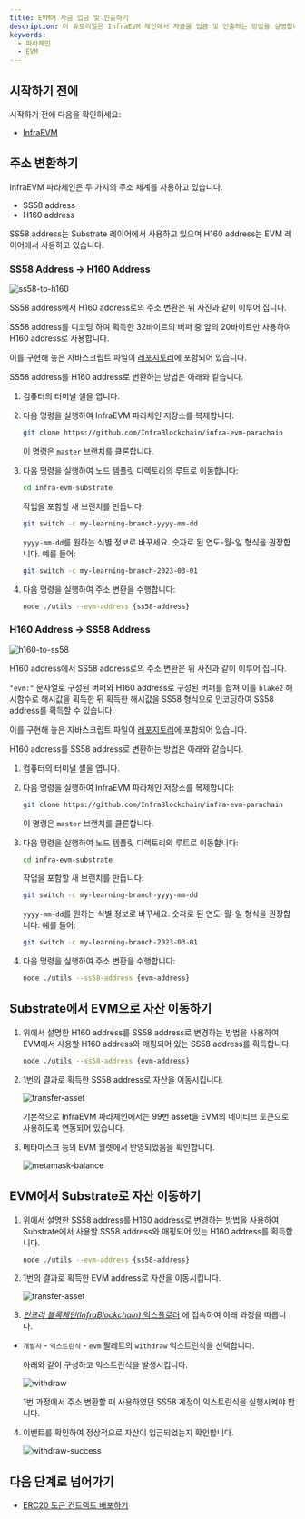 ```yaml
---
title: EVM에 자금 입금 및 인출하기
description: 이 튜토리얼은 InfraEVM 체인에서 자금을 입금 및 인출하는 방법을 설명합니다.
keywords:
  - 파라체인
  - EVM
---
```


## 시작하기 전에

시작하기 전에 다음을 확인하세요:

- [InfraEVM](../../../service-chains/infra-evm-parachain.md)

## 주소 변환하기

InfraEVM 파라체인은 두 가지의 주소 체계를 사용하고 있습니다.

- SS58 address
- H160 address

SS58 address는 Substrate 레이어에서 사용하고 있으며 H160 address는 EVM 레이어에서 사용하고 있습니다.

### SS58 Address -> H160 Address

![ss58-to-h160](/media/images/docs/infrablockchain/tutorials/service-chains/infra-evm-parachain/ss58-to-h160.png)

SS58 address에서 H160 address로의 주소 변환은 위 사진과 같이 이루어 집니다.

SS58 address를 디코딩 하여 획득한 32바이트의 버퍼 중 앞의 20바이트만 사용하여 H160 address로 사용합니다.

이를 구현해 놓은 자바스크립트 파일이 [레포지토리](https://github.com/InfraBlockchain/infra-evm-parachain)에 포함되어 있습니다.

SS58 address를 H160 address로 변환하는 방법은 아래와 같습니다.

1. 컴퓨터의 터미널 셸을 엽니다.

2. 다음 명령을 실행하여 InfraEVM 파라체인 저장소를 복제합니다:

   ```bash
   git clone https://github.com/InfraBlockchain/infra-evm-parachain
   ```

   이 명령은 `master` 브랜치를 클론합니다.

3. 다음 명령을 실행하여 노드 템플릿 디렉토리의 루트로 이동합니다:

   ```bash
   cd infra-evm-substrate
   ```

   작업을 포함할 새 브랜치를 만듭니다:

   ```bash
   git switch -c my-learning-branch-yyyy-mm-dd
   ```

   `yyyy-mm-dd`를 원하는 식별 정보로 바꾸세요. 숫자로 된 연도-월-일 형식을 권장합니다. 예를 들어:

   ```bash
   git switch -c my-learning-branch-2023-03-01
   ```

4. 다음 명령을 실행하여 주소 변환을 수행합니다:

   ```bash
   node ./utils --evm-address {ss58-address}
   ```

### H160 Address -> SS58 Address

![h160-to-ss58](/media/images/docs/infrablockchain/tutorials/service-chains/infra-evm-parachain/h160-to-ss58.png)

H160 address에서 SS58 address로의 주소 변환은 위 사진과 같이 이루어 집니다.

`"evm:"` 문자열로 구성된 버퍼와 H160 address로 구성된 버퍼를 합쳐 이를 `blake2` 해시함수로 해시값을 획득한 뒤 획득한 해시값을 SS58 형식으로 인코딩하여 SS58 address를 획득할 수 있습니다.

이를 구현해 놓은 자바스크립트 파일이 [레포지토리](https://github.com/InfraBlockchain/infra-evm-parachain)에 포함되어 있습니다.

H160 address를 SS58 address로 변환하는 방법은 아래와 같습니다.

1. 컴퓨터의 터미널 셸을 엽니다.

2. 다음 명령을 실행하여 InfraEVM 파라체인 저장소를 복제합니다:

   ```bash
   git clone https://github.com/InfraBlockchain/infra-evm-parachain
   ```

   이 명령은 `master` 브랜치를 클론합니다.

3. 다음 명령을 실행하여 노드 템플릿 디렉토리의 루트로 이동합니다:

   ```bash
   cd infra-evm-substrate
   ```

   작업을 포함할 새 브랜치를 만듭니다:

   ```bash
   git switch -c my-learning-branch-yyyy-mm-dd
   ```

   `yyyy-mm-dd`를 원하는 식별 정보로 바꾸세요. 숫자로 된 연도-월-일 형식을 권장합니다. 예를 들어:

   ```bash
   git switch -c my-learning-branch-2023-03-01
   ```

4. 다음 명령을 실행하여 주소 변환을 수행합니다:

   ```bash
   node ./utils --ss58-address {evm-address}
   ```

## Substrate에서 EVM으로 자산 이동하기

1. 위에서 설명한 H160 address를 SS58 address로 변경하는 방법을 사용하여 EVM에서 사용할 H160 address와 매핑되어 있는 SS58 address를 획득합니다.

   ```bash
   node ./utils --ss58-address {evm-address}
   ```

2. 1번의 결과로 획득한 SS58 address로 자산을 이동시킵니다.

   ![transfer-asset](/media/images/docs/infrablockchain/tutorials/service-chains/infra-evm-parachain/transfer-asset.png)

   기본적으로 InfraEVM 파라체인에서는 99번 asset을 EVM의 네이티브 토큰으로 사용하도록 연동되어 있습니다.

3. 메타마스크 등의 EVM 월렛에서 반영되었음을 확인합니다.

   ![metamask-balance](/media/images/docs/infrablockchain/tutorials/service-chains/infra-evm-parachain/metamask-balance.png)

## EVM에서 Substrate로 자산 이동하기

1. 위에서 설명한 SS58 address를 H160 address로 변경하는 방법을 사용하여 Substrate에서 사용할 SS58 address와 매핑되어 있는 H160 address를 획득합니다.

   ```bash
   node ./utils --evm-address {ss58-address}
   ```

2. 1번의 결과로 획득한 EVM address로 자산을 이동시킵니다.

   ![transfer-asset](/media/images/docs/infrablockchain/tutorials/service-chains/infra-evm-parachain/metamask-transfer.png)

3. [_인프라 블록체인(InfraBlockchain)_ 익스플로러](https://portal.infrablockspace.net) 에 접속하여 아래 과정을 따릅니다.

- `개발자` - `익스트린식` - `evm` 팔레트의 `withdraw` 익스트린식을 선택합니다.

  아래와 같이 구성하고 익스트린식을 발생시킵니다.

  ![withdraw](/media/images/docs/infrablockchain/tutorials/service-chains/infra-evm-parachain/withdraw.png)

  1번 과정에서 주소 변환할 때 사용하였던 SS58 계정이 익스트린식을 실행시켜야 합니다.

4. 이벤트를 확인하여 정상적으로 자산이 입금되었는지 확인합니다.

   ![withdraw-success](/media/images/docs/infrablockchain/tutorials/service-chains/infra-evm-parachain/withdraw-success.png)

## 다음 단계로 넘어가기

- [ERC20 토큰 컨트랙트 배포하기](./deploy-erc20-contract.md)
